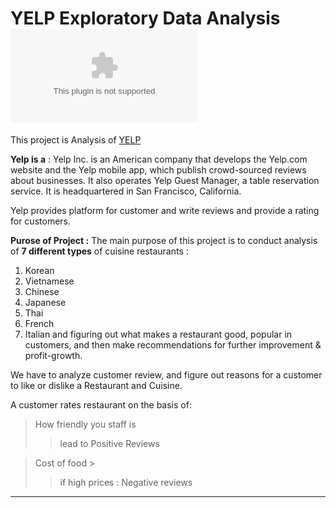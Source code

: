 # YELP Exploratory Data Analysis ![Alt text](yelp.com)
This project is Analysis of [YELP](https://www.yelp.com/)

**Yelp is a** : Yelp Inc. is an American company that develops the Yelp.com website and the Yelp mobile app, which publish crowd-sourced reviews about businesses. It also operates Yelp Guest Manager, a table reservation service. It is headquartered in San Francisco, California. 

Yelp provides platform for customer and write reviews and provide a rating for customers.


**Purose of Project :** The main purpose of this project is to conduct analysis of **7 different types** of cuisine restaurants :
1. Korean
2. Vietnamese
3. Chinese
4. Japanese
5. Thai
6. French
7. Italian
and figuring out what makes a restaurant good, popular in customers, and then make recommendations for further improvement & profit-growth.

We have to analyze customer review, and figure out reasons for a customer to like or dislike a Restaurant and Cuisine.

A customer rates restaurant on the basis of:
>  How friendly you staff is
>> lead to Positive Reviews

>  Cost of food >
>> if high prices : Negative reviews

---





